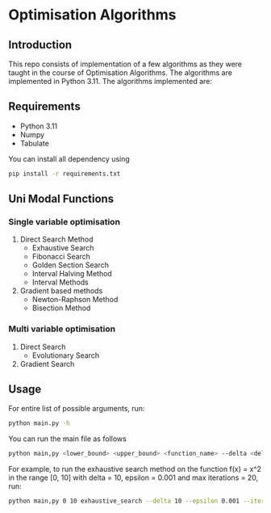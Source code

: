 # Optimisation Algorithms

## Introduction
This repo consists of implementation of a few algorithms as they were taught in the course of Optimisation Algorithms. The algorithms are implemented in Python 3.11. The algorithms implemented are:

## Requirements
* Python 3.11
* Numpy
* Tabulate

You can install all dependency using 
```bash
pip install -r requirements.txt
```

## Uni Modal Functions

### Single variable optimisation
1. Direct Search Method
    * Exhaustive Search
    * Fibonacci Search
    * Golden Section Search
    * Interval Halving Method
    * Interval Methods
2. Gradient based methods
    * Newton-Raphson Method
    * Bisection Method

### Multi variable optimisation
1. Direct Search
    * Evolutionary Search
2. Gradient Search

## Usage
For entire list of possible arguments, run:
```bash
python main.py -h
```
You can run the main file as follows
```bash
python main,py <lower_bound> <upper_bound> <function_name> --delta <delta> --epsilon <epsilon> --iter <iteration count max>
```

For example, to run the exhaustive search method on the function f(x) = x^2 in the range [0, 10] with delta = 10, epsilon = 0.001 and max iterations = 20, run:
```bash
python main,py 0 10 exhaustive_search --delta 10 --epsilon 0.001 --iter 20
```

